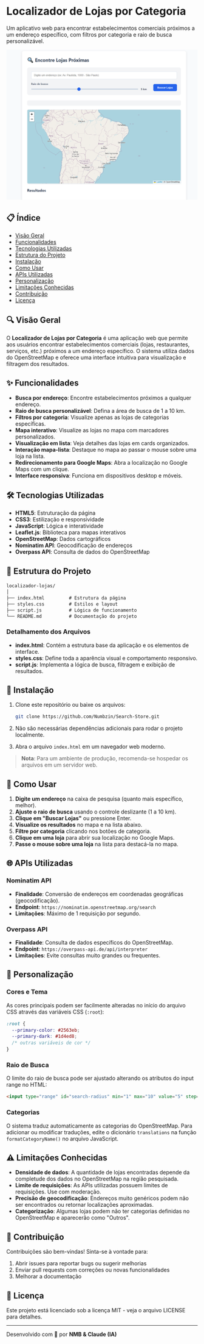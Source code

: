 # Localizador de Lojas por Categoria

Um aplicativo web para encontrar estabelecimentos comerciais próximos a um endereço específico, com filtros por categoria e raio de busca personalizável.

![Banner do Projeto](print.png)

## 📋 Índice

- [Visão Geral](#visão-geral)
- [Funcionalidades](#funcionalidades)
- [Tecnologias Utilizadas](#tecnologias-utilizadas)
- [Estrutura do Projeto](#estrutura-do-projeto)
- [Instalação](#instalação)
- [Como Usar](#como-usar)
- [APIs Utilizadas](#apis-utilizadas)
- [Personalização](#personalização)
- [Limitações Conhecidas](#limitações-conhecidas)
- [Contribuição](#contribuição)
- [Licença](#licença)

## 🔍 Visão Geral

O **Localizador de Lojas por Categoria** é uma aplicação web que permite aos usuários encontrar estabelecimentos comerciais (lojas, restaurantes, serviços, etc.) próximos a um endereço específico. O sistema utiliza dados do OpenStreetMap e oferece uma interface intuitiva para visualização e filtragem dos resultados.

## ✨ Funcionalidades

- **Busca por endereço**: Encontre estabelecimentos próximos a qualquer endereço.
- **Raio de busca personalizável**: Defina a área de busca de 1 a 10 km.
- **Filtros por categoria**: Visualize apenas as lojas de categorias específicas.
- **Mapa interativo**: Visualize as lojas no mapa com marcadores personalizados.
- **Visualização em lista**: Veja detalhes das lojas em cards organizados.
- **Interação mapa-lista**: Destaque no mapa ao passar o mouse sobre uma loja na lista.
- **Redirecionamento para Google Maps**: Abra a localização no Google Maps com um clique.
- **Interface responsiva**: Funciona em dispositivos desktop e móveis.

## 🛠️ Tecnologias Utilizadas

- **HTML5**: Estruturação da página
- **CSS3**: Estilização e responsividade
- **JavaScript**: Lógica e interatividade
- **Leaflet.js**: Biblioteca para mapas interativos
- **OpenStreetMap**: Dados cartográficos
- **Nominatim API**: Geocodificação de endereços
- **Overpass API**: Consulta de dados do OpenStreetMap

## 📁 Estrutura do Projeto

```
localizador-lojas/
│
├── index.html         # Estrutura da página
├── styles.css         # Estilos e layout
├── script.js          # Lógica de funcionamento
└── README.md          # Documentação do projeto
```

### Detalhamento dos Arquivos

- **index.html**: Contém a estrutura base da aplicação e os elementos de interface.
- **styles.css**: Define toda a aparência visual e comportamento responsivo.
- **script.js**: Implementa a lógica de busca, filtragem e exibição de resultados.

## 🚀 Instalação

1. Clone este repositório ou baixe os arquivos:

   ```bash
   git clone https://github.com/Numbzin/Search-Store.git
   ```

2. Não são necessárias dependências adicionais para rodar o projeto localmente.

3. Abra o arquivo `index.html` em um navegador web moderno.

> **Nota**: Para um ambiente de produção, recomenda-se hospedar os arquivos em um servidor web.

## 📝 Como Usar

1. **Digite um endereço** na caixa de pesquisa (quanto mais específico, melhor).
2. **Ajuste o raio de busca** usando o controle deslizante (1 a 10 km).
3. **Clique em "Buscar Lojas"** ou pressione Enter.
4. **Visualize os resultados** no mapa e na lista abaixo.
5. **Filtre por categoria** clicando nos botões de categoria.
6. **Clique em uma loja** para abrir sua localização no Google Maps.
7. **Passe o mouse sobre uma loja** na lista para destacá-la no mapa.

## 🌐 APIs Utilizadas

### Nominatim API

- **Finalidade**: Conversão de endereços em coordenadas geográficas (geocodificação).
- **Endpoint**: `https://nominatim.openstreetmap.org/search`
- **Limitações**: Máximo de 1 requisição por segundo.

### Overpass API

- **Finalidade**: Consulta de dados específicos do OpenStreetMap.
- **Endpoint**: `https://overpass-api.de/api/interpreter`
- **Limitações**: Evite consultas muito grandes ou frequentes.

## 🎨 Personalização

### Cores e Tema

As cores principais podem ser facilmente alteradas no início do arquivo CSS através das variáveis CSS (`:root`):

```css
:root {
  --primary-color: #2563eb;
  --primary-dark: #1d4ed8;
  /* outras variáveis de cor */
}
```

### Raio de Busca

O limite do raio de busca pode ser ajustado alterando os atributos do input range no HTML:

```html
<input type="range" id="search-radius" min="1" max="10" value="5" step="0.5" />
```

### Categorias

O sistema traduz automaticamente as categorias do OpenStreetMap. Para adicionar ou modificar traduções, edite o dicionário `translations` na função `formatCategoryName()` no arquivo JavaScript.

## ⚠️ Limitações Conhecidas

- **Densidade de dados**: A quantidade de lojas encontradas depende da completude dos dados no OpenStreetMap na região pesquisada.
- **Limite de requisições**: As APIs utilizadas possuem limites de requisições. Use com moderação.
- **Precisão de geocodificação**: Endereços muito genéricos podem não ser encontrados ou retornar localizações aproximadas.
- **Categorização**: Algumas lojas podem não ter categorias definidas no OpenStreetMap e aparecerão como "Outros".

## 🤝 Contribuição

Contribuições são bem-vindas! Sinta-se à vontade para:

1. Abrir issues para reportar bugs ou sugerir melhorias
2. Enviar pull requests com correções ou novas funcionalidades
3. Melhorar a documentação

## 📄 Licença

Este projeto está licenciado sob a licença MIT - veja o arquivo LICENSE para detalhes.

---

Desenvolvido com 💙 por **NMB & Claude (IA)**
